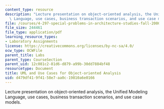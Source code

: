 ```yaml
---
content_type: resource
description: "Lecture presentation on object-oriented analysis, the Unified Modeling\
  \ Language, use cases, business transaction scenarios, and use case models.\r\n"
file: /courses/4-297-special-problems-in-architecture-studies-fall-2000/d479df419f4158e7aa0c19810a6e0166_UML1.pdf
file_size: 244461
file_type: application/pdf
learning_resource_types:
- Laboratory Assignments
license: https://creativecommons.org/licenses/by-nc-sa/4.0/
ocw_type: OCWFile
parent_title: Labs
parent_type: CourseSection
parent_uid: 12c081c2-81d6-d879-a99b-30dd7884bf48
resourcetype: Document
title: UML and Use Cases for Object-oriented Analysis
uid: d479df41-9f41-58e7-aa0c-19810a6e0166
---
```

Lecture presentation on object-oriented analysis, the Unified Modeling Language, use cases, business transaction scenarios, and use case models.

